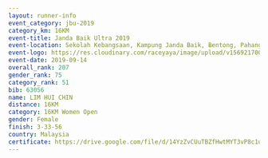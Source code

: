 ```yaml
---
layout: runner-info 
event_category: jbu-2019 
category_km: 16KM 
event-title: Janda Baik Ultra 2019  
event-location: Sekolah Kebangsaan, Kampung Janda Baik, Bentong, Pahang, Malaysia 
event-logo: https://res.cloudinary.com/raceyaya/image/upload/v1569217009/logo/janda-baik_vch1pc.jpg 
event-date: 2019-09-14 
overall_rank: 207
gender_rank: 75
category_rank: 51
bib: 63056
name: LIM HUI CHIN
distance: 16KM
category: 16KM Women Open
gender: Female
finish: 3-33-56
country: Malaysia
certificate: https://drive.google.com/file/d/14YzZvCUuTBZfHwtMYT3vP8c1uCeZpgnU/view?usp=sharing
---
```

